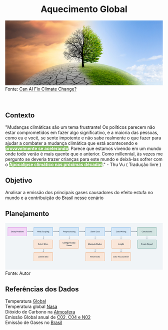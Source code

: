 <h1 align="center">Aquecimento Global</h1>

 
![image](https://github.com/JanielS/Aquecimento_Global/blob/main/Imagens/Arvore.png)<br>
Fonte: [Can AI Fix Climate Change?](https://datalore.jetbrains.com/report/static/39nuxPZsmiuCJJHSNCaD4t/Jraapd4EZO5hBmHdCfWdxz?utm_campaign=thuvu_datalore_climate&utm_medium=cpc&utm_source=youtube.com)
<br>
<br>
<br>
## Contexto

"Mudanças climáticas são um tema frustrante! Os políticos parecem não estar comprometidos em fazer algo significativo, e a maioria das pessoas, como eu e você, se sente impotente e não sabe realmente o que fazer para ajudar a combater a mudança climática que está acontecendo e <strong><mark style="background-color:#85BB65;color:white;border-radius:4px;opacity:1.0">provavelmente se acelerando</mark></strong>.
Parece que estamos vivendo em um mundo onde todo verão é mais quente que o anterior. Como millennial, às vezes me pergunto se deveria trazer crianças para este mundo e deixá-las sofrer com o <strong><mark style="background-color:#85BB65;color:white;border-radius:4px;opacity:1.0">Apocalipse climático nas próximas décadas</mark></strong>."   - Thu Vu ( Tradução livre )

## Objetivo
Analisar a emissão dos principais gases causadores do efeito estufa no mundo e a contribuição do Brasil nesse cenário 

## Planejamento
![image](https://github.com/JanielS/Aquecimento_Global/blob/main/Imagens/Diagram.png)<br>
Fonte: Autor


## Referências dos Dados 
Temperatura [Global](https://climate.metoffice.cloud/temperature.html#datasets)<br>
Temperatura global [Nasa](https://climate.nasa.gov/vital-signs/global-temperature/?intent=121)<br>
Dióxido de Carbono na [Atmosfera](https://climate.nasa.gov/vital-signs/carbon-dioxide/?intent=121)<br>
Emissão Global anual de [C02, C04 e N02](https://zenodo.org/records/7636699#.ZFCy4exBweZ)<br>
Emissão de Gases no [Brasil](https://seeg.eco.br/)

